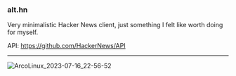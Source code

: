 ### alt.hn
Very minimalistic Hacker News client, just something I felt like worth doing for myself.

API: https://github.com/HackerNews/API

---

![ArcoLinux_2023-07-16_22-56-52](https://github.com/kshyr/alt.hn/assets/60661103/0bbb2f8c-c060-4a54-b476-cd537badf703)
